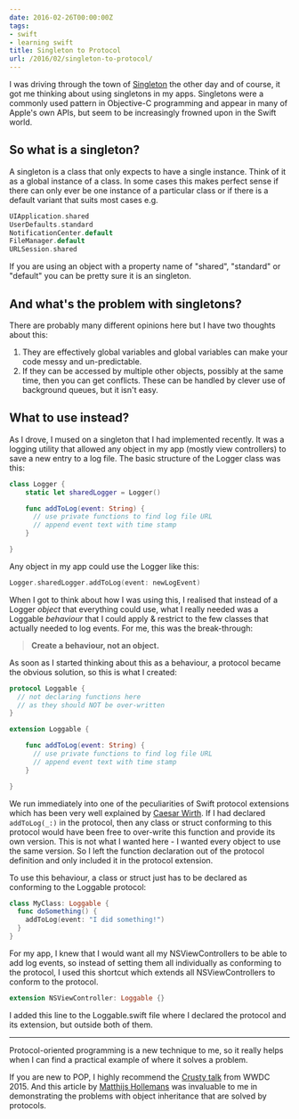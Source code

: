 ```yaml
---
date: 2016-02-26T00:00:00Z
tags:
- swift
- learning swift
title: Singleton to Protocol
url: /2016/02/singleton-to-protocol/
---
```


I was driving through the town of [Singleton][1] the other day and of course, it
got me thinking about using singletons in my apps. Singletons were a commonly
used pattern in Objective-C programming and appear in many of Apple's own APIs,
but seem to be increasingly frowned upon in the Swift world.

## So what is a singleton?

A singleton is a class that only expects to have a single instance. Think of it
as a global instance of a class. In some cases this makes perfect sense if there
can only ever be one instance of a particular class or if there is a default
variant that suits most cases e.g.

```swift
UIApplication.shared
UserDefaults.standard
NotificationCenter.default
FileManager.default
URLSession.shared
```

If you are using an object with a property name of "shared", "standard" or
"default" you can be pretty sure it is an singleton.

## And what's the problem with singletons?

There are probably many different opinions here but I have two thoughts about
this:

1. They are effectively global variables and global variables can make your code
   messy and un-predictable.
2. If they can be accessed by multiple other objects, possibly at the same time,
   then you can get conflicts. These can be handled by clever use of background
   queues, but it isn't easy.

## What to use instead?

As I drove, I mused on a singleton that I had implemented recently. It was a
logging utility that allowed any object in my app (mostly view controllers) to
save a new entry to a log file. The basic structure of the Logger class was
this:

```swift
class Logger {
    static let sharedLogger = Logger()

    func addToLog(event: String) {
      // use private functions to find log file URL
      // append event text with time stamp
    }

}
```

Any object in my app could use the Logger like this:

```swift
Logger.sharedLogger.addToLog(event: newLogEvent)
```

When I got to think about how I was using this, I realised that instead of a
Logger _object_ that everything could use, what I really needed was a Loggable
_behaviour_ that I could apply & restrict to the few classes that actually
needed to log events. For me, this was the break-through:

> **Create a behaviour, not an object.**

As soon as I started thinking about this as a behaviour, a protocol became the
obvious solution, so this is what I created:

```swift
protocol Loggable {
  // not declaring functions here
  // as they should NOT be over-written
}

extension Loggable {

    func addToLog(event: String) {
      // use private functions to find log file URL
      // append event text with time stamp
    }

}
```

We run immediately into one of the peculiarities of Swift protocol extensions
which has been very well explained by [Caesar Wirth][2]. If I had declared
`addToLog(_:)` in the protocol, then any class or struct conforming to this
protocol would have been free to over-write this function and provide its own
version. This is not what I wanted here - I wanted every object to use the same
version. So I left the function declaration out of the protocol definition and
only included it in the protocol extension.

To use this behaviour, a class or struct just has to be declared as conforming
to the Loggable protocol:

```swift
class MyClass: Loggable {
  func doSomething() {
    addToLog(event: "I did something!")
  }
}
```

For my app, I knew that I would want all my NSViewControllers to be able to add
log events, so instead of setting them all individually as conforming to the
protocol, I used this shortcut which extends all NSViewControllers to conform to
the protocol.

```swift
extension NSViewController: Loggable {}
```

I added this line to the Loggable.swift file where I declared the protocol and
its extension, but outside both of them.

---

Protocol-oriented programming is a new technique to me, so it really helps when
I can find a practical example of where it solves a problem.

If you are new to POP, I highly recommend the [Crusty talk][3] from WWDC 2015.
And this article by [Matthijs Hollemans][4] was invaluable to me in
demonstrating the problems with object inheritance that are solved by protocols.

[1]: https://en.wikipedia.org/wiki/Singleton,_New_South_Wales
[2]: http://cjwirth.com/2016/01/20/swift-protocol-extension-weirdness/
[3]: https://developer.apple.com/videos/play/wwdc2015/408/
[4]: http://matthijshollemans.com/2015/07/22/mixins-and-traits-in-swift-2/
